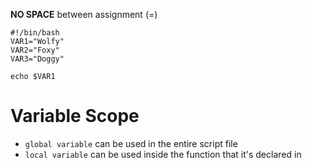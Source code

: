 **NO SPACE** between assignment (=)
```
#!/bin/bash
VAR1="Wolfy"
VAR2="Foxy"
VAR3="Doggy"
```

```
echo $VAR1
```

# Variable Scope
- `global variable` can be used in the entire script file
- `local variable` can be used inside the function that it's declared in